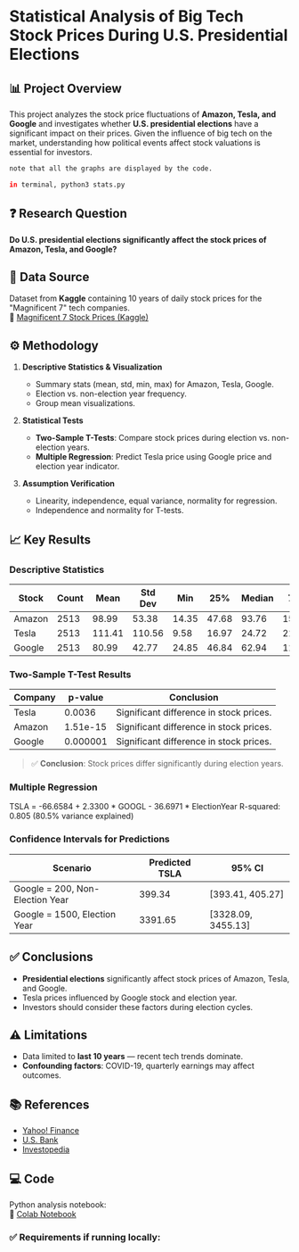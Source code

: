 # Statistical Analysis of Big Tech Stock Prices During U.S. Presidential Elections

## 📊 Project Overview

This project analyzes the stock price fluctuations of **Amazon, Tesla, and Google** and investigates whether **U.S. presidential elections** have a significant impact on their prices. Given the influence of big tech on the market, understanding how political events affect stock valuations is essential for investors.
```bash
note that all the graphs are displayed by the code.

in terminal, python3 stats.py
```
## ❓ Research Question

**Do U.S. presidential elections significantly affect the stock prices of Amazon, Tesla, and Google?**

## 📂 Data Source

Dataset from **Kaggle** containing 10 years of daily stock prices for the "Magnificent 7" tech companies.  
🔗 [Magnificent 7 Stock Prices (Kaggle)](https://www.kaggle.com/datasets/unmoved/magnificent-7-past-10-years-prices-updated-daily)

## ⚙️ Methodology

1. **Descriptive Statistics & Visualization**  
   - Summary stats (mean, std, min, max) for Amazon, Tesla, Google.  
   - Election vs. non-election year frequency.  
   - Group mean visualizations.

2. **Statistical Tests**  
   - **Two-Sample T-Tests**: Compare stock prices during election vs. non-election years.  
   - **Multiple Regression**: Predict Tesla price using Google price and election year indicator.

3. **Assumption Verification**  
   - Linearity, independence, equal variance, normality for regression.  
   - Independence and normality for T-tests.

## 📈 Key Results

### Descriptive Statistics

| Stock  | Count | Mean  | Std Dev | Min  | 25%  | Median | 75%  | Max  |
|-------|------|------|------|------|------|------|------|------|
| Amazon | 2513 | 98.99 | 53.38 | 14.35 | 47.68 | 93.76 | 152.05 | 214.10 |
| Tesla | 2513 | 111.41 | 110.56 | 9.58 | 16.97 | 24.72 | 217.61 | 409.97 |
| Google | 2513 | 80.99 | 42.77 | 24.85 | 46.84 | 62.94 | 117.68 | 191.18 |

### Two-Sample T-Test Results

| Company | p-value | Conclusion |
|------|---------|------------|
| Tesla | 0.0036 | Significant difference in stock prices. |
| Amazon | 1.51e-15 | Significant difference in stock prices. |
| Google | 0.000001 | Significant difference in stock prices. |

> ✅ **Conclusion**: Stock prices differ significantly during election years.

### Multiple Regression

TSLA = -66.6584 + 2.3300 * GOOGL - 36.6971 * ElectionYear R-squared: 0.805 (80.5% variance explained)

### Confidence Intervals for Predictions

| Scenario | Predicted TSLA | 95% CI |
|------|------|------|
| Google = 200, Non-Election Year | 399.34 | [393.41, 405.27] |
| Google = 1500, Election Year | 3391.65 | [3328.09, 3455.13] |

## ✅ Conclusions

- **Presidential elections** significantly affect stock prices of Amazon, Tesla, and Google.
- Tesla prices influenced by Google stock and election year.
- Investors should consider these factors during election cycles.

## ⚠️ Limitations

- Data limited to **last 10 years** — recent tech trends dominate.
- **Confounding factors**: COVID-19, quarterly earnings may affect outcomes.

## 📚 References

- [Yahoo! Finance](https://finance.yahoo.com/)
- [U.S. Bank](https://www.usbank.com/investing/financial-perspectives/market-news/how-presidential-elections-affect-the-stock-market.html)
- [Investopedia](https://www.investopedia.com/magnificent-seven-stocks-8402262)

## 💻 Code

Python analysis notebook:  
🔗 [Colab Notebook](https://colab.research.google.com/drive/17JlJmPyg_qfXuSGe7uhiYp5FRR2QqJm-?usp=sharing)

### ✅ Requirements if running locally:
